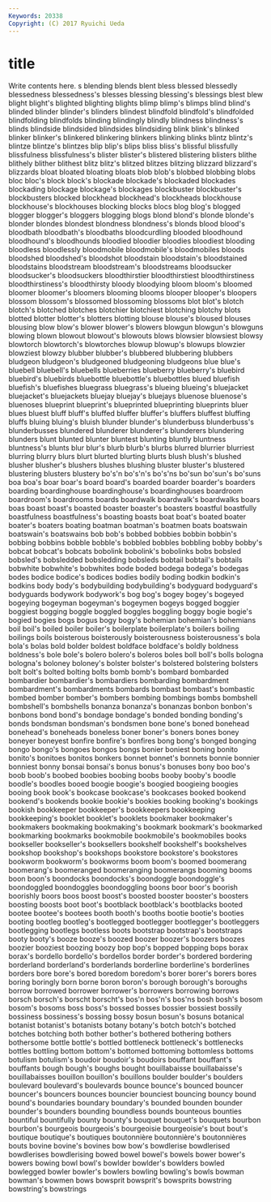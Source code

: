 ```yaml
---
Keywords: 20338 
Copyright: (C) 2017 Ryuichi Ueda
---
```


# title

Write contents here.
s blending blends blent bless blessed blessedly
blessedness blessedness's blesses blessing blessing's blessings blest blew blight blight's
blighted blighting blights blimp blimp's blimps blind blind's blinded blinder
blinder's blinders blindest blindfold blindfold's blindfolded blindfolding blindfolds blinding blindingly
blindly blindness blindness's blinds blindside blindsided blindsides blindsiding blink blink's
blinked blinker blinker's blinkered blinkering blinkers blinking blinks blintz blintz's
blintze blintze's blintzes blip blip's blips bliss bliss's blissful blissfully
blissfulness blissfulness's blister blister's blistered blistering blisters blithe blithely blither
blithest blitz blitz's blitzed blitzes blitzing blizzard blizzard's blizzards bloat
bloated bloating bloats blob blob's blobbed blobbing blobs bloc bloc's
block block's blockade blockade's blockaded blockades blockading blockage blockage's blockages
blockbuster blockbuster's blockbusters blocked blockhead blockhead's blockheads blockhouse blockhouse's blockhouses
blocking blocks blocs blog blog's blogged blogger blogger's bloggers blogging
blogs blond blond's blonde blonde's blonder blondes blondest blondness blondness's
blonds blood blood's bloodbath bloodbath's bloodbaths bloodcurdling blooded bloodhound bloodhound's
bloodhounds bloodied bloodier bloodies bloodiest blooding bloodless bloodlessly bloodmobile bloodmobile's
bloodmobiles bloods bloodshed bloodshed's bloodshot bloodstain bloodstain's bloodstained bloodstains bloodstream
bloodstream's bloodstreams bloodsucker bloodsucker's bloodsuckers bloodthirstier bloodthirstiest bloodthirstiness bloodthirstiness's bloodthirsty
bloody bloodying bloom bloom's bloomed bloomer bloomer's bloomers blooming blooms
blooper blooper's bloopers blossom blossom's blossomed blossoming blossoms blot blot's
blotch blotch's blotched blotches blotchier blotchiest blotching blotchy blots blotted
blotter blotter's blotters blotting blouse blouse's bloused blouses blousing blow
blow's blower blower's blowers blowgun blowgun's blowguns blowing blown blowout
blowout's blowouts blows blowsier blowsiest blowsy blowtorch blowtorch's blowtorches blowup
blowup's blowups blowzier blowziest blowzy blubber blubber's blubbered blubbering blubbers
bludgeon bludgeon's bludgeoned bludgeoning bludgeons blue blue's bluebell bluebell's bluebells
blueberries blueberry blueberry's bluebird bluebird's bluebirds bluebottle bluebottle's bluebottles blued
bluefish bluefish's bluefishes bluegrass bluegrass's blueing blueing's bluejacket bluejacket's bluejackets
bluejay bluejay's bluejays bluenose bluenose's bluenoses blueprint blueprint's blueprinted blueprinting
blueprints bluer blues bluest bluff bluff's bluffed bluffer bluffer's bluffers
bluffest bluffing bluffs bluing bluing's bluish blunder blunder's blunderbuss blunderbuss's
blunderbusses blundered blunderer blunderer's blunderers blundering blunders blunt blunted blunter
bluntest blunting bluntly bluntness bluntness's blunts blur blur's blurb blurb's
blurbs blurred blurrier blurriest blurring blurry blurs blurt blurted blurting
blurts blush blush's blushed blusher blusher's blushers blushes blushing bluster
bluster's blustered blustering blusters blustery bo's'n bo's'n's bo's'ns bo'sun bo'sun's
bo'suns boa boa's boar boar's board board's boarded boarder boarder's
boarders boarding boardinghouse boardinghouse's boardinghouses boardroom boardroom's boardrooms boards boardwalk
boardwalk's boardwalks boars boas boast boast's boasted boaster boaster's boasters
boastful boastfully boastfulness boastfulness's boasting boasts boat boat's boated boater
boater's boaters boating boatman boatman's boatmen boats boatswain boatswain's boatswains
bob bob's bobbed bobbies bobbin bobbin's bobbing bobbins bobble bobble's
bobbled bobbles bobbling bobby bobby's bobcat bobcat's bobcats bobolink bobolink's
bobolinks bobs bobsled bobsled's bobsledded bobsledding bobsleds bobtail bobtail's bobtails
bobwhite bobwhite's bobwhites bode boded bodega bodega's bodegas bodes bodice
bodice's bodices bodies bodily boding bodkin bodkin's bodkins body body's
bodybuilding bodybuilding's bodyguard bodyguard's bodyguards bodywork bodywork's bog bog's bogey
bogey's bogeyed bogeying bogeyman bogeyman's bogeymen bogeys bogged boggier boggiest
bogging boggle boggled boggles boggling boggy bogie bogie's bogied bogies
bogs bogus bogy bogy's bohemian bohemian's bohemians boil boil's boiled
boiler boiler's boilerplate boilerplate's boilers boiling boilings boils boisterous boisterously
boisterousness boisterousness's bola bola's bolas bold bolder boldest boldface boldface's
boldly boldness boldness's bole bole's bolero bolero's boleros boles boll
boll's bolls bologna bologna's boloney boloney's bolster bolster's bolstered bolstering
bolsters bolt bolt's bolted bolting bolts bomb bomb's bombard bombarded
bombardier bombardier's bombardiers bombarding bombardment bombardment's bombardments bombards bombast bombast's
bombastic bombed bomber bomber's bombers bombing bombings bombs bombshell bombshell's
bombshells bonanza bonanza's bonanzas bonbon bonbon's bonbons bond bond's bondage
bondage's bonded bonding bonding's bonds bondsman bondsman's bondsmen bone bone's
boned bonehead bonehead's boneheads boneless boner boner's boners bones boney
boneyer boneyest bonfire bonfire's bonfires bong bong's bonged bonging bongo
bongo's bongoes bongos bongs bonier boniest boning bonito bonito's bonitoes
bonitos bonkers bonnet bonnet's bonnets bonnie bonnier bonniest bonny bonsai
bonsai's bonus bonus's bonuses bony boo boo's boob boob's boobed
boobies boobing boobs booby booby's boodle boodle's boodles booed boogie
boogie's boogied boogieing boogies booing book book's bookcase bookcase's bookcases
booked bookend bookend's bookends bookie bookie's bookies booking booking's bookings
bookish bookkeeper bookkeeper's bookkeepers bookkeeping bookkeeping's booklet booklet's booklets bookmaker
bookmaker's bookmakers bookmaking bookmaking's bookmark bookmark's bookmarked bookmarking bookmarks bookmobile
bookmobile's bookmobiles books bookseller bookseller's booksellers bookshelf bookshelf's bookshelves bookshop
bookshop's bookshops bookstore bookstore's bookstores bookworm bookworm's bookworms boom boom's
boomed boomerang boomerang's boomeranged boomeranging boomerangs booming booms boon boon's
boondocks boondocks's boondoggle boondoggle's boondoggled boondoggles boondoggling boons boor boor's
boorish boorishly boors boos boost boost's boosted booster booster's boosters
boosting boosts boot boot's bootblack bootblack's bootblacks booted bootee bootee's
bootees booth booth's booths bootie bootie's booties booting bootleg bootleg's
bootlegged bootlegger bootlegger's bootleggers bootlegging bootlegs bootless boots bootstrap bootstrap's
bootstraps booty booty's booze booze's boozed boozer boozer's boozers boozes
boozier booziest boozing boozy bop bop's bopped bopping bops borax
borax's bordello bordello's bordellos border border's bordered bordering borderland borderland's
borderlands borderline borderline's borderlines borders bore bore's bored boredom boredom's
borer borer's borers bores boring boringly born borne boron boron's
borough borough's boroughs borrow borrowed borrower borrower's borrowers borrowing borrows
borsch borsch's borscht borscht's bos'n bos'n's bos'ns bosh bosh's bosom
bosom's bosoms boss boss's bossed bosses bossier bossiest bossily bossiness
bossiness's bossing bossy bosun bosun's bosuns botanical botanist botanist's botanists
botany botany's botch botch's botched botches botching both bother bother's
bothered bothering bothers bothersome bottle bottle's bottled bottleneck bottleneck's bottlenecks
bottles bottling bottom bottom's bottomed bottoming bottomless bottoms botulism botulism's
boudoir boudoir's boudoirs bouffant bouffant's bouffants bough bough's boughs bought
bouillabaisse bouillabaisse's bouillabaisses bouillon bouillon's bouillons boulder boulder's boulders boulevard
boulevard's boulevards bounce bounce's bounced bouncer bouncer's bouncers bounces bouncier
bounciest bouncing bouncy bound bound's boundaries boundary boundary's bounded bounden
bounder bounder's bounders bounding boundless bounds bounteous bounties bountiful bountifully
bounty bounty's bouquet bouquet's bouquets bourbon bourbon's bourgeois bourgeois's bourgeoisie
bourgeoisie's bout bout's boutique boutique's boutiques boutonnière boutonnière's boutonnières bouts
bovine bovine's bovines bow bow's bowdlerise bowdlerised bowdlerises bowdlerising bowed
bowel bowel's bowels bower bower's bowers bowing bowl bowl's bowlder
bowlder's bowlders bowled bowlegged bowler bowler's bowlers bowling bowling's bowls
bowman bowman's bowmen bows bowsprit bowsprit's bowsprits bowstring bowstring's bowstrings
